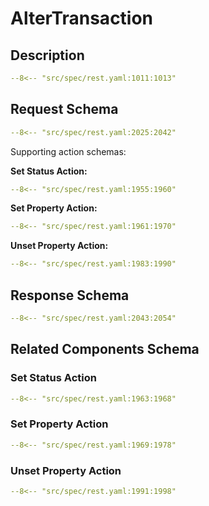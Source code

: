 # AlterTransaction

## Description

```yaml
--8<-- "src/spec/rest.yaml:1011:1013"
```

## Request Schema

```yaml
--8<-- "src/spec/rest.yaml:2025:2042"
```
Supporting action schemas:

**Set Status Action:**
```yaml
--8<-- "src/spec/rest.yaml:1955:1960"
```
**Set Property Action:**
```yaml
--8<-- "src/spec/rest.yaml:1961:1970"
```
**Unset Property Action:**
```yaml
--8<-- "src/spec/rest.yaml:1983:1990"
```
## Response Schema

```yaml
--8<-- "src/spec/rest.yaml:2043:2054"
```

## Related Components Schema
### Set Status Action

```yaml
--8<-- "src/spec/rest.yaml:1963:1968"
```
### Set Property Action

```yaml
--8<-- "src/spec/rest.yaml:1969:1978"
```
### Unset Property Action

```yaml
--8<-- "src/spec/rest.yaml:1991:1998"
```
